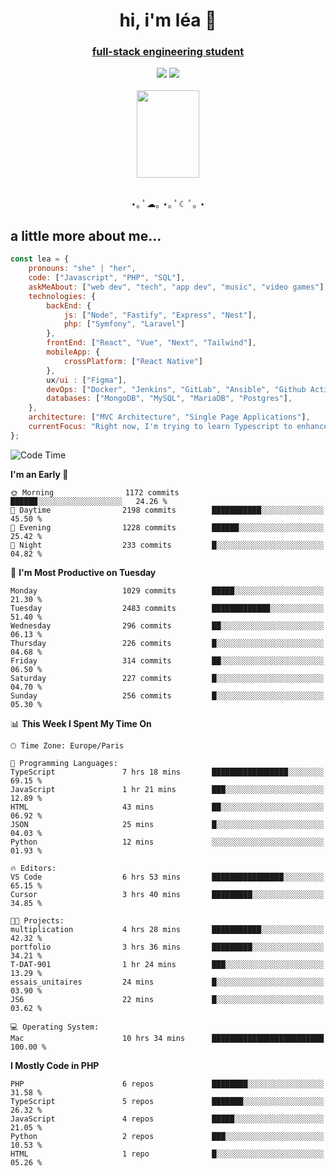 <h1 align="center">hi, i'm léa 🌙</h1>
<h3 align="center"><ins>full-stack engineering student</ins></h3>  
<div align="center">
  <a href="https://www.linkedin.com/in/lea-reiter22/"><img src="https://img.shields.io/badge/LinkedIn-0077B5?style=for-the-badge&logo=linkedin&logoColor=white"/></a>
  <a href="mailto:lea.reiter@outlook.fr"><img src="https://img.shields.io/badge/Contact-2A2A2A?style=for-the-badge&logo=minutemailer&logoColor=white"/></a>
</div>
<br>
  <div align="center">  <img src="https://github.com/xmnchild/xmnchild/blob/main/1702415560_StardewValleyHappyGreyCat.png" height="140" width="100"/>
</div>
<br>
  <p align="center">
                 ⋆｡ ﾟ☁︎｡ ⋆｡ ﾟ☾ ﾟ｡ ⋆
  </p>
  <h2>a little more about me...</h2>
  
```js
const lea = {
    pronouns: "she" | "her",
    code: ["Javascript", "PHP", "SQL"],
    askMeAbout: ["web dev", "tech", "app dev", "music", "video games"],
    technologies: {
        backEnd: {
            js: ["Node", "Fastify", "Express", "Nest"],
            php: ["Symfony", "Laravel"]
        },
        frontEnd: ["React", "Vue", "Next", "Tailwind"],
        mobileApp: {
            crossPlatform: ["React Native"]
        },
        ux/ui : ["Figma"],
        devOps: ["Docker", "Jenkins", "GitLab", "Ansible", "Github Actions"],
        databases: ["MongoDB", "MySQL", "MariaDB", "Postgres"],
    },
    architecture: ["MVC Architecture", "Single Page Applications"],
    currentFocus: "Right now, I'm trying to learn Typescript to enhance my Javascript development.",
};
```
<!--START_SECTION:waka-->
![Code Time](http://img.shields.io/badge/Code%20Time-168%20hrs%2044%20mins-blue)

**I'm an Early 🐤** 

```text
🌞 Morning                1172 commits        ██████░░░░░░░░░░░░░░░░░░░   24.26 % 
🌆 Daytime                2198 commits        ███████████░░░░░░░░░░░░░░   45.50 % 
🌃 Evening                1228 commits        ██████░░░░░░░░░░░░░░░░░░░   25.42 % 
🌙 Night                  233 commits         █░░░░░░░░░░░░░░░░░░░░░░░░   04.82 % 
```
📅 **I'm Most Productive on Tuesday** 

```text
Monday                   1029 commits        █████░░░░░░░░░░░░░░░░░░░░   21.30 % 
Tuesday                  2483 commits        █████████████░░░░░░░░░░░░   51.40 % 
Wednesday                296 commits         ██░░░░░░░░░░░░░░░░░░░░░░░   06.13 % 
Thursday                 226 commits         █░░░░░░░░░░░░░░░░░░░░░░░░   04.68 % 
Friday                   314 commits         ██░░░░░░░░░░░░░░░░░░░░░░░   06.50 % 
Saturday                 227 commits         █░░░░░░░░░░░░░░░░░░░░░░░░   04.70 % 
Sunday                   256 commits         █░░░░░░░░░░░░░░░░░░░░░░░░   05.30 % 
```


📊 **This Week I Spent My Time On** 

```text
🕑︎ Time Zone: Europe/Paris

💬 Programming Languages: 
TypeScript               7 hrs 18 mins       █████████████████░░░░░░░░   69.15 % 
JavaScript               1 hr 21 mins        ███░░░░░░░░░░░░░░░░░░░░░░   12.89 % 
HTML                     43 mins             ██░░░░░░░░░░░░░░░░░░░░░░░   06.92 % 
JSON                     25 mins             █░░░░░░░░░░░░░░░░░░░░░░░░   04.03 % 
Python                   12 mins             ░░░░░░░░░░░░░░░░░░░░░░░░░   01.93 % 

🔥 Editors: 
VS Code                  6 hrs 53 mins       ████████████████░░░░░░░░░   65.15 % 
Cursor                   3 hrs 40 mins       █████████░░░░░░░░░░░░░░░░   34.85 % 

🐱‍💻 Projects: 
multiplication           4 hrs 28 mins       ███████████░░░░░░░░░░░░░░   42.32 % 
portfolio                3 hrs 36 mins       █████████░░░░░░░░░░░░░░░░   34.21 % 
T-DAT-901                1 hr 24 mins        ███░░░░░░░░░░░░░░░░░░░░░░   13.29 % 
essais_unitaires         24 mins             █░░░░░░░░░░░░░░░░░░░░░░░░   03.90 % 
JS6                      22 mins             █░░░░░░░░░░░░░░░░░░░░░░░░   03.62 % 

💻 Operating System: 
Mac                      10 hrs 34 mins      █████████████████████████   100.00 % 
```

**I Mostly Code in PHP** 

```text
PHP                      6 repos             ████████░░░░░░░░░░░░░░░░░   31.58 % 
TypeScript               5 repos             ███████░░░░░░░░░░░░░░░░░░   26.32 % 
JavaScript               4 repos             █████░░░░░░░░░░░░░░░░░░░░   21.05 % 
Python                   2 repos             ███░░░░░░░░░░░░░░░░░░░░░░   10.53 % 
HTML                     1 repo              █░░░░░░░░░░░░░░░░░░░░░░░░   05.26 % 
```




<!--END_SECTION:waka-->
